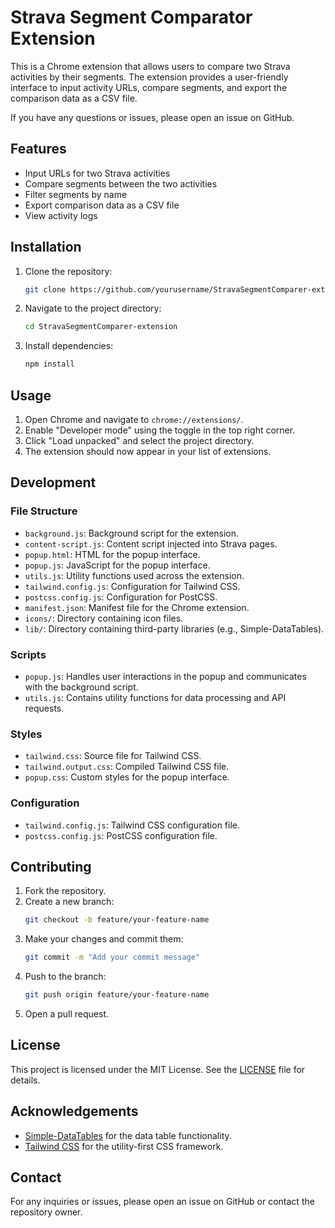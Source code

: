 # Strava Segment Comparator Extension

This is a Chrome extension that allows users to compare two Strava activities by their segments. The extension provides a user-friendly interface to input activity URLs, compare segments, and export the comparison data as a CSV file.

If you have any questions or issues, please open an issue on GitHub.

## Features

- Input URLs for two Strava activities
- Compare segments between the two activities
- Filter segments by name
- Export comparison data as a CSV file
- View activity logs

## Installation

1. Clone the repository:
    ```sh
    git clone https://github.com/yourusername/StravaSegmentComparer-extension.git
    ```
2. Navigate to the project directory:
    ```sh
    cd StravaSegmentComparer-extension
    ```
3. Install dependencies:
    ```sh
    npm install
    ```

## Usage

1. Open Chrome and navigate to `chrome://extensions/`.
2. Enable "Developer mode" using the toggle in the top right corner.
3. Click "Load unpacked" and select the project directory.
4. The extension should now appear in your list of extensions.

## Development

### File Structure

- `background.js`: Background script for the extension.
- `content-script.js`: Content script injected into Strava pages.
- `popup.html`: HTML for the popup interface.
- `popup.js`: JavaScript for the popup interface.
- `utils.js`: Utility functions used across the extension.
- `tailwind.config.js`: Configuration for Tailwind CSS.
- `postcss.config.js`: Configuration for PostCSS.
- `manifest.json`: Manifest file for the Chrome extension.
- `icons/`: Directory containing icon files.
- `lib/`: Directory containing third-party libraries (e.g., Simple-DataTables).

### Scripts

- `popup.js`: Handles user interactions in the popup and communicates with the background script.
- `utils.js`: Contains utility functions for data processing and API requests.

### Styles

- `tailwind.css`: Source file for Tailwind CSS.
- `tailwind.output.css`: Compiled Tailwind CSS file.
- `popup.css`: Custom styles for the popup interface.

### Configuration

- `tailwind.config.js`: Tailwind CSS configuration file.
- `postcss.config.js`: PostCSS configuration file.

## Contributing

1. Fork the repository.
2. Create a new branch:
    ```sh
    git checkout -b feature/your-feature-name
    ```
3. Make your changes and commit them:
    ```sh
    git commit -m "Add your commit message"
    ```
4. Push to the branch:
    ```sh
    git push origin feature/your-feature-name
    ```
5. Open a pull request.

## License
This project is licensed under the MIT License. See the [LICENSE](LICENSE.md) file for details.

## Acknowledgements

- [Simple-DataTables](https://github.com/fiduswriter/Simple-DataTables) for the data table functionality.
- [Tailwind CSS](https://tailwindcss.com/) for the utility-first CSS framework.

## Contact

For any inquiries or issues, please open an issue on GitHub or contact the repository owner.
